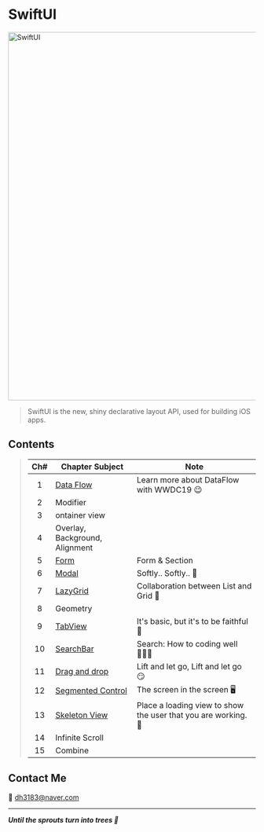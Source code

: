 # SwiftUI
<img width="750" alt="SwiftUI" src="https://user-images.githubusercontent.com/83414134/197437410-3d5e1bf6-17e0-423f-ae3a-0b4a423cd71a.png">

> SwiftUI is the new, shiny declarative layout API, used for building iOS apps.

## Contents
> |Ch#|Chapter Subject|Note|
> |:---:|---|---|
> |1|[Data Flow](https://github.com/dh3183/SwiftUI-Study/blob/main/documentation/Data%20Flow.md)|Learn more about DataFlow with WWDC19 😉|
> |2|Modifier||
> |3|ontainer view||
> |4|Overlay, Background, Alignment||
> |5|[Form](https://github.com/dh3183/SwiftUI-Study/blob/main/documentation/Form.md)|Form & Section|
> |6|[Modal](https://github.com/dh3183/SwiftUI-Study/blob/main/documentation/Modal.md)|Softly.. Softly.. 👀|
> |7|[LazyGrid](https://github.com/dh3183/SwiftUI-Study/blob/main/documentation/LazyGrid.md)|Collaboration between List and Grid 📐|
> |8|Geometry||
> |9|[TabView](https://github.com/dh3183/SwiftUI-Study/blob/main/documentation/TabView.md)|It's basic, but it's to be faithful 🙂|
> |10|[SearchBar](https://github.com/dh3183/SwiftUI-Study/blob/main/documentation/SearchBar.md)|Search: How to coding well 👨🏻‍💻|
> |11|[Drag and drop]()|Lift and let go, Lift and let go 😏|
> |12|[Segmented Control](https://github.com/dh3183/SwiftUI-Study/blob/main/documentation/Segmented%20Control.md)|The screen in the screen 🖥️|
> |13|[Skeleton View](https://github.com/dh3183/SwiftUI-Study/blob/main/documentation/Skeleton%20View.md)|Place a loading view to show the user that you are working. 📡|
> |14|Infinite Scroll||
> |15|Combine||
>
## Contact Me
📧 dh3183@naver.com

***
***Until the sprouts turn into trees 🌱***

